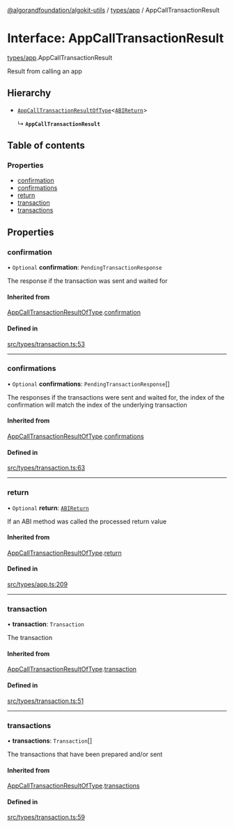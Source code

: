 [@algorandfoundation/algokit-utils](../README.md) / [types/app](../modules/types_app.md) / AppCallTransactionResult

# Interface: AppCallTransactionResult

[types/app](../modules/types_app.md).AppCallTransactionResult

Result from calling an app

## Hierarchy

- [`AppCallTransactionResultOfType`](types_app.AppCallTransactionResultOfType.md)<[`ABIReturn`](../modules/types_app.md#abireturn)\>

  ↳ **`AppCallTransactionResult`**

## Table of contents

### Properties

- [confirmation](types_app.AppCallTransactionResult.md#confirmation)
- [confirmations](types_app.AppCallTransactionResult.md#confirmations)
- [return](types_app.AppCallTransactionResult.md#return)
- [transaction](types_app.AppCallTransactionResult.md#transaction)
- [transactions](types_app.AppCallTransactionResult.md#transactions)

## Properties

### confirmation

• `Optional` **confirmation**: `PendingTransactionResponse`

The response if the transaction was sent and waited for

#### Inherited from

[AppCallTransactionResultOfType](types_app.AppCallTransactionResultOfType.md).[confirmation](types_app.AppCallTransactionResultOfType.md#confirmation)

#### Defined in

[src/types/transaction.ts:53](https://github.com/joe-p/algokit-utils-ts/blob/main/src/types/transaction.ts#L53)

___

### confirmations

• `Optional` **confirmations**: `PendingTransactionResponse`[]

The responses if the transactions were sent and waited for,
the index of the confirmation will match the index of the underlying transaction

#### Inherited from

[AppCallTransactionResultOfType](types_app.AppCallTransactionResultOfType.md).[confirmations](types_app.AppCallTransactionResultOfType.md#confirmations)

#### Defined in

[src/types/transaction.ts:63](https://github.com/joe-p/algokit-utils-ts/blob/main/src/types/transaction.ts#L63)

___

### return

• `Optional` **return**: [`ABIReturn`](../modules/types_app.md#abireturn)

If an ABI method was called the processed return value

#### Inherited from

[AppCallTransactionResultOfType](types_app.AppCallTransactionResultOfType.md).[return](types_app.AppCallTransactionResultOfType.md#return)

#### Defined in

[src/types/app.ts:209](https://github.com/joe-p/algokit-utils-ts/blob/main/src/types/app.ts#L209)

___

### transaction

• **transaction**: `Transaction`

The transaction

#### Inherited from

[AppCallTransactionResultOfType](types_app.AppCallTransactionResultOfType.md).[transaction](types_app.AppCallTransactionResultOfType.md#transaction)

#### Defined in

[src/types/transaction.ts:51](https://github.com/joe-p/algokit-utils-ts/blob/main/src/types/transaction.ts#L51)

___

### transactions

• **transactions**: `Transaction`[]

The transactions that have been prepared and/or sent

#### Inherited from

[AppCallTransactionResultOfType](types_app.AppCallTransactionResultOfType.md).[transactions](types_app.AppCallTransactionResultOfType.md#transactions)

#### Defined in

[src/types/transaction.ts:59](https://github.com/joe-p/algokit-utils-ts/blob/main/src/types/transaction.ts#L59)
